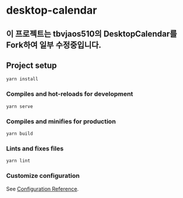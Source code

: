 # desktop-calendar

## 이 프로젝트는 tbvjaos510의 DesktopCalendar를 Fork하여 일부 수정중입니다.

## Project setup
```
yarn install
```

### Compiles and hot-reloads for development
```
yarn serve
```

### Compiles and minifies for production
```
yarn build
```

### Lints and fixes files
```
yarn lint
```

### Customize configuration
See [Configuration Reference](https://cli.vuejs.org/config/).
